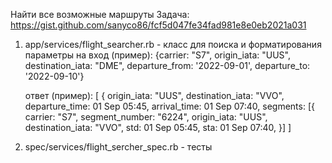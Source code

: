 Найти все возможные маршруты
Задача: https://gist.github.com/sanyco86/fcf5d047fe34fad981e8e0eb2021a031

1. app/services/flight_searcher.rb - класс для поиска и форматирования
   параметры на вход (пример):
   {carrier: "S7", origin_iata: "UUS", destination_iata: "DME", departure_from: '2022-09-01', departure_to: '2022-09-10'}

   ответ (пример):
   [
     {
      origin_iata: "UUS",
      destination_iata: "VVO",
      departure_time: 01 Sep 05:45,
      arrival_time: 01 Sep 07:40,
      segments: [{
         carrier: "S7",
         segment_number: "6224",
         origin_iata: "UUS",
         destination_iata: "VVO",
         std: 01 Sep 05:45,
         sta: 01 Sep 07:40,
     }]
   ]

2. spec/services/flight_sercher_spec.rb - тесты

